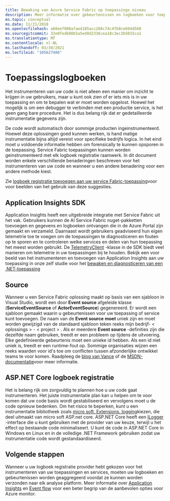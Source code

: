 ```yaml
---
title: Bewaking van Azure Service Fabric op toepassings niveau
description: Meer informatie over gebeurtenissen en logboeken voor toepassings-en service niveau waarmee u Azure Service Fabric-clusters kunt bewaken en diagnosticeren.
ms.topic: conceptual
ms.date: 11/21/2018
ms.openlocfilehash: a60eef008afae4185acc266c74c4fb0ce694d560
ms.sourcegitcommit: 32e0fedb80b5a5ed0d2336cea18c3ec3b5015ca1
ms.translationtype: MT
ms.contentlocale: nl-NL
ms.lasthandoff: 03/30/2021
ms.locfileid: "105627486"
---
```

# <a name="application-logging"></a>Toepassingslogboeken

Het instrumenteren van uw code is niet alleen een manier om inzicht te krijgen in uw gebruikers, maar u kunt ook zien of er iets mis is in uw toepassing en om te bepalen wat er moet worden opgelost. Hoewel het mogelijk is om een debugger te verbinden met een productie service, is het geen gang bare procedure. Het is dus belang rijk dat er gedetailleerde instrumentatie gegevens zijn.

De code wordt automatisch door sommige producten ingeinstrumenteerd. Hoewel deze oplossingen goed kunnen werken, is hand matige instrumentatie bijna altijd vereist voor specifieke bedrijfs logica. In het eind moet u voldoende informatie hebben om forensically te kunnen opsporen in de toepassing. Service Fabric toepassingen kunnen worden geinstrumenteerd met elk logboek registratie raamwerk. In dit document worden enkele verschillende benaderingen beschreven voor het instrumenteren van uw code en wanneer u een andere benadering voor een andere methode kiest. 

Zie [logboek registratie toevoegen aan uw service Fabric-toepassing](service-fabric-how-to-diagnostics-log.md)voor voor beelden van het gebruik van deze suggesties.

## <a name="application-insights-sdk"></a>Application Insights SDK

Application Insights heeft een uitgebreide integratie met Service Fabric uit het vak. Gebruikers kunnen de AI Service Fabric nuget-pakketten toevoegen en gegevens en logboeken ontvangen die in de Azure Portal zijn gemaakt en verzameld. Daarnaast wordt gebruikers geadviseerd hun eigen telemetrie toe te voegen om de toepassingen te diagnosticeren en fouten op te sporen en te controleren welke services en delen van hun toepassing het meest worden gebruikt. De [TelemetryClient](/dotnet/api/microsoft.applicationinsights.telemetryclient) -klasse in de SDK biedt veel manieren om telemetrie in uw toepassingen bij te houden. Bekijk een voor beeld van het instrumenteren en toevoegen van Application Insights aan uw toepassing in onze zelf studie voor het [bewaken en diagnosticeren van een .NET-toepassing](service-fabric-tutorial-monitoring-aspnet.md)

## <a name="eventsource"></a>Source

Wanneer u een Service Fabric oplossing maakt op basis van een sjabloon in Visual Studio, wordt een door **Event source** afgeleide klasse (**ServiceEventSource** of **ActorEventSource**) gegenereerd. Er wordt een sjabloon gemaakt waarin u gebeurtenissen voor uw toepassing of service kunt toevoegen. De naam van de **Event source** **moet** uniek zijn en moet worden gewijzigd van de standaard sjabloon teken reeks mijn bedrijf- &lt; oplossings &gt; - &lt; project &gt; . Als er meerdere **Event source** -definities zijn die dezelfde naam gebruiken, treedt er een probleem op tijdens de uitvoering. Elke gedefinieerde gebeurtenis moet een unieke id hebben. Als een id niet uniek is, treedt er een runtime-fout op. Sommige organisaties wijzen een reeks waarden voor id's toe om conflicten tussen afzonderlijke ontwikkel teams te voor komen. Raadpleeg de [blog van Vance](/archive/blogs/vancem/introduction-tutorial-logging-etw-events-in-c-system-diagnostics-tracing-eventsource) of de [MSDN-documentatie](/previous-versions/msp-n-p/dn774985(v=pandp.20))voor meer informatie.

## <a name="aspnet-core-logging"></a>ASP.NET Core logboek registratie

Het is belang rijk om zorgvuldig te plannen hoe u uw code gaat instrumenteren. Het juiste instrumentatie plan kan u helpen om te voor komen dat uw code basis wordt gestabiliseerd en vervolgens moet u de code opnieuw bedenken. Om het risico te beperken, kunt u een instrumentatie bibliotheek zoals [micro soft. Extensions. logging](https://www.nuget.org/packages/Microsoft.Extensions.Logging/)kiezen, die deel uitmaakt van micro soft ASP.net core. ASP.NET Core heeft een [ILogger](/dotnet/api/microsoft.extensions.logging.ilogger) -interface die u kunt gebruiken met de provider van uw keuze, terwijl u het effect op bestaande code minimaliseert. U kunt de code in ASP.NET Core in Windows en Linux en in de volledige .NET Framework gebruiken zodat uw instrumentatie code wordt gestandaardiseerd.

## <a name="next-steps"></a>Volgende stappen

Wanneer u uw logboek registratie provider hebt gekozen voor het instrumenteren van uw toepassingen en services, moeten uw logboeken en gebeurtenissen worden geaggregeerd voordat ze kunnen worden verzonden naar elk analyse platform. Meer informatie over [Application Insights](service-fabric-diagnostics-event-analysis-appinsights.md) en [Event flow](service-fabric-diagnostics-event-aggregation-eventflow.md) voor een beter begrip van de aanbevolen opties voor Azure monitor.
